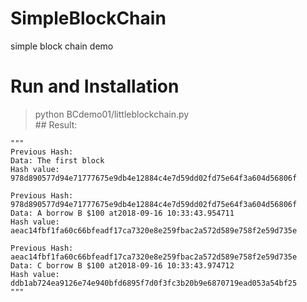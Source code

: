 # SimpleBlockChain
simple block chain demo

# Run and Installation
  > python BCdemo01/littleblockchain.py  
    ## Result:
    
    """
    Previous Hash:
    Data: The first block
    Hash value: 978d890577d94e71777675e9db4e12884c4e7d59dd02fd75e64f3a604d56806f

    Previous Hash: 978d890577d94e71777675e9db4e12884c4e7d59dd02fd75e64f3a604d56806f
    Data: A borrow B $100 at2018-09-16 10:33:43.954711
    Hash value: aeac14fbf1fa60c66bfeadf17ca7320e8e259fbac2a572d589e758f2e59d735e

    Previous Hash: aeac14fbf1fa60c66bfeadf17ca7320e8e259fbac2a572d589e758f2e59d735e
    Data: C borrow B $100 at2018-09-16 10:33:43.974712
    Hash value: ddb1ab724ea9126e74e940bfd6895f7d0f3fc3b20b9e6870719ead053a54bf25
    """
